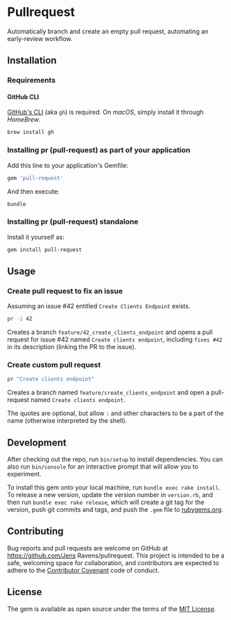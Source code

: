 # Pullrequest

Automatically branch and create an empty pull request, automating an early-review workflow.

## Installation

### Requirements

#### GitHub CLI

[GitHub's CLI](https://cli.github.com//) (aka `gh`) is required. On _macOS_, simply install it through _HomeBrew_.

```bash
brew install gh
```

### Installing pr (pull-request) as part of your application

Add this line to your application's Gemfile:

```ruby
gem 'pull-request'
```

And then execute:

```bash
bundle
```

### Installing pr (pull-request) standalone

Install it yourself as:

```bash
gem install pull-request
```

## Usage

### Create pull request to fix an issue

Assuming an issue #42 entitled `Create Clients Endpoint` exists.

```bash
pr -i 42
```

Creates a branch `feature/42_create_clients_endpoint` and opens a pull request for issue #42 named `Create clients endpoint`, including `fixes #42` in its description (linking the PR to the issue).

### Create custom pull request

```bash
pr "Create clients endpoint"
```

Creates a branch named `feature/create_clients_endpoint` and open a pull-request named `Create clients endpoint`.

The quotes are optional, but allow `:` and other characters to be a part of the name (otherwise interpreted by the
shell).

## Development

After checking out the repo, run `bin/setup` to install dependencies. You can also run `bin/console` for an interactive prompt that will allow you to experiment.

To install this gem onto your local machine, run `bundle exec rake install`. To release a new version, update the version number in `version.rb`, and then run `bundle exec rake release`, which will create a git tag for the version, push git commits and tags, and push the `.gem` file to [rubygems.org](https://rubygems.org).

## Contributing

Bug reports and pull requests are welcome on GitHub at https://github.com/Jens Ravens/pullrequest. This project is intended to be a safe, welcoming space for collaboration, and contributors are expected to adhere to the [Contributor Covenant](http://contributor-covenant.org) code of conduct.

## License

The gem is available as open source under the terms of the [MIT License](http://opensource.org/licenses/MIT).
